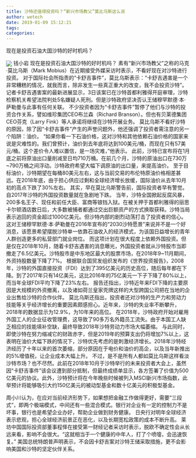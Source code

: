 ```yaml
---
title: 沙特还值得投资吗？“新兴市场教父”莫比乌斯这么说
author: wetech
date: 2019-01-09 15:12:21
tags: 
categories: 
---
```

现在是投资石油大国沙特的好时机吗？
<!-- more -->
<img align="center" border="0" src="https://imgcdn.yicai.com/uppics/images/2019/01/d55323c18ca1e9a66480625124ceb3bf.jpg" />
钱小岩
现在是投资石油大国沙特的好时机吗？
素有“新兴市场教父”之称的马克·莫比乌斯（Mark Mobius）在近期接受外媒采访时表示，不看好现在对沙特进行投资。
对于国际社会所指责的“卡舒吉事件”，莫比乌斯表示：“卡舒吉遇害是一个非常糟糕的情况，就我而言，除非发生一些真正重大的改变，我不会投资沙特”。
记者卡舒吉遇害案的最新进展显示，3日该案已在沙特首都利雅得开庭审理，沙特检察机关希望法院判处5名嫌疑人死刑。但是沙特政府坚决否认王储穆罕默德·本·萨勒曼与此事有任何关联。
不少投资者因为“卡舒吉事件”暂停了他们与沙特的投资合作关系，譬如维珍集团CEO布兰森（Richard Branson）。但也有贝莱德集团CEO芬克（Larry Fink）等人承诺将继续在沙特开展业务。
莫比乌斯不看好沙特的原因，除了因“卡舒吉事件”产生的声誉问题外，他还强调了投资者需注意的另一个陷阱：油价。
“如果你看一下石油价格，这对沙特和其他依赖石油价格的国家来说是灾难性的。我们曾预计，油价到去年底将达到100美元/桶，而现在只有57美元/桶。这个差价令人难以置信，是一场灾难，”他表示。
此前，沙特已宣布将在1月底之前将原油出口量削减至日均710万桶。在前几个月，沙特的原油出口在730万~790万桶之间浮动。沙特政府希望大幅下调原油的出口量，来提高油价。
至于目标油价，沙特期望在每桶80美元左右，这与当前交易的布伦特原油价格相差甚远。在2018年底，由于担心供应过剩和全球经济增长放缓，国际油价从去年10月初的高点下跌了30%左右。
其实，早在莫比乌斯警告前，国际投资者早有警觉。自2017年沙特的外国投资数量就在急剧地下跌。
当年，沙特全国掀起反腐风暴，200多名王子、现任和前任大臣、富商等锒铛入狱。在被关押于首都利雅得的丽思卡尔顿酒店数日后，大多数被捕者都通过交出巨额资产的方式换取获释。沙特当局表示追回的资金超过1000亿美元。但沙特内部的剧烈动荡打击了投资者的信心。
这对王储穆罕默德·本·萨勒曼在2016年宣布的“2030沙特愿景”来说并不是一个好消息，该愿景希望摆脱沙特单一依靠石油收入的经济模式，为该国日益增长的青年人群创造更多的私营部门就业岗位。
而这项计划在很大程度上依赖外国投资。但是仅在2018年10月，随着卡舒吉遇害的消息曝光，外国投资者就从沙特股市当即撤走了6.5亿美元。沙特股市是中东地区最大的股票市场，在2018年9~11月期间，外资持股数量下降了7%。
根据联合国贸发组织发布的《世界投资报告》，2008年，沙特的外国直接投资（FDI）达到了395亿美元的历史高位，随后每年都在下降。到了2017年只有14亿美元，这比2016年的75亿美元一下子下降了80%以上，而当年全球FDI平均下降了23%左右。
报告还指出，沙特近年来FDI下降的主要原因是大规模的外资撤离，以及诸如荷兰皇家壳牌这样的大型跨国公司把在当地的企业出售给沙特的合作伙伴。
莫比乌斯还指出，投资者还对沙特的生产力和劳动力技能等关乎经济增长的重要因素颇感担心。近年来，沙特的失业率不断攀升，2018年的数据显示为12.9%，为10年来的高位。
在2018年，沙特政府开始对雇用外国工人的企业征收管理费，这导致了90多万名外籍员工流失。由于本国工人缺乏相应的技能填补空缺，最终导致2018年沙特劳动力市场大幅萎缩。
与此同时，即使沙特在努力缩减它的财政赤字，但是2019年的预算支出仍将增加7%以上，这表明在油价大幅下跌的情况下，沙特优先考虑的是刺激经济增长。2018年沙特经济经历了十年以来的首次萎缩，部分原因在于电价和油价的高企，以及当年新推出的5%增值税，让企业成本大幅上升。
不过，是不是所有人都如莫比乌斯这样看淡沙特市场？也不尽然。此前在2018年10月于沙特举行的未来投资者大会上，虽然因“卡舒吉事件”该会议遭到部分抵制，但最终成绩单显示，各方签署了价值为500亿美元的协议。此外，沙特预计将在今年晚些时候被列入MSCI新兴市场指数，此举预计将能够吸引大约150亿美元的被动型基金和数十亿美元的积极型基金。
 
 
周小川认为，在应对当前经济形势下，如果想把金融工作做得更好，需要“三段式”，即两个极端模式，中间还有一些混合模式。银行对企业有一定的控制力不是坏事，银行也是希望企业办好，帮助企业做到财务健康。
日央行对明年全球经济表示悲观，担心全球经济前景正在恶化，以及长期宽松政策的成本不断升高。
莱坊中国国际投资部董事程怿在接受第一财经记者采访时表示，脱欧不确定性会从长远来看，影响不会很大。“这就相当于一个健康的中年人，打了个喷嚏，会迅速恢复。”
美国总统特朗普声明表示，不会因卡舒吉案对沙特王储采取措施，更不会影响美国和沙特的坚定伙伴关系。

